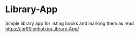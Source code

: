 # Library-App

Simple library app for listing books and marking them as read
https://jbr90.github.io/Library-App/
